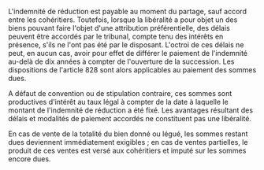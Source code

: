 L'indemnité de réduction est payable au moment du partage, sauf accord entre les cohéritiers. Toutefois, lorsque la libéralité a pour objet un des biens pouvant faire l'objet d'une attribution préférentielle, des délais peuvent être accordés par le tribunal, compte tenu des intérêts en présence, s'ils ne l'ont pas été par le disposant. L'octroi de ces délais ne peut, en aucun cas, avoir pour effet de différer le paiement de l'indemnité au-delà de dix années à compter de l'ouverture de la succession. Les dispositions de l'article 828 sont alors applicables au paiement des sommes dues.


A défaut de convention ou de stipulation contraire, ces sommes sont productives d'intérêt au taux légal à compter de la date à laquelle le montant de l'indemnité de réduction a été fixé. Les avantages résultant des délais et modalités de paiement accordés ne constituent pas une libéralité. 


En cas de vente de la totalité du bien donné ou légué, les sommes restant dues deviennent immédiatement exigibles ; en cas de ventes partielles, le produit de ces ventes est versé aux cohéritiers et imputé sur les sommes encore dues.

